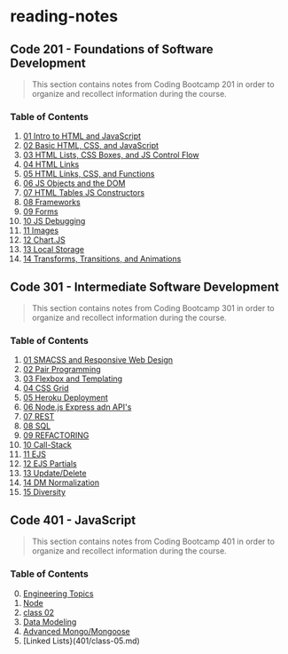# reading-notes

## Code 201 - Foundations of Software Development

> This section contains notes from Coding Bootcamp 201 in order to organize and recollect information during the course.


### Table of Contents
1. [01 Intro to HTML and JavaScript](201/class-01.md)
2. [02 Basic HTML, CSS, and JavaScript](201/class-02.md)
3. [03 HTML Lists, CSS Boxes, and JS Control Flow](201/class-03.md)
4. [04 HTML Links](201/class-04.md)
5. [05 HTML Links, CSS, and Functions](201/class-05.md)
6. [06 JS Objects and the DOM](201/class-06.md)
7. [07 HTML Tables JS Constructors](201/class-07.md)
8. [08 Frameworks](201/class-08.md)
9. [09 Forms](201/class-09.md)
10. [10 JS Debugging](201/class-10.md)
11. [11 Images](201/class-11.md)
12. [12 Chart.JS](201/class-12.md)
13. [13 Local Storage](201/class-13.md)
14. [14 Transforms, Transitions, and Animations](201/class-14.md)

## Code 301 - Intermediate Software Development


> This section contains notes from Coding Bootcamp 301 in order to organize and recollect information during the course.


### Table of Contents
1. [01 SMACSS and Responsive Web Design](301/class-01.md)
2. [02 Pair Programming](301/class-02.md)
3. [03 Flexbox and Templating](301/class-03.md)
4. [04 CSS Grid](301/class-04.md)
5. [05 Heroku Deployment](301/class-05.md)
6. [06 Node.js Express adn API's](301/class-06.md)
7. [07 REST](301/class-07.md)
8. [08 SQL](301/class-08.md)
9. [09 REFACTORING](301/class-09.md)
10. [10 Call-Stack](301/class-10.md)
11. [11 EJS](301/class-11.md)
12. [12 EJS Partials](301/class-12.md)
13. [13 Update/Delete](301/class-13.md)
14. [14 DM Normalization](301/class-14.md)
15. [15 Diversity](301/class-15.md)

## Code 401 - JavaScript


> This section contains notes from Coding Bootcamp 401 in order to organize and recollect information during the course.


### Table of Contents
0. [Engineering Topics](401/Engineering-Topics.md)
1. [Node](401/class-01.md)
2. [class 02]()
3. [Data Modeling](401/class-03.md)
4. [Advanced Mongo/Mongoose](401/class-04.md)
5. [Linked Lists}(401/class-05.md)
